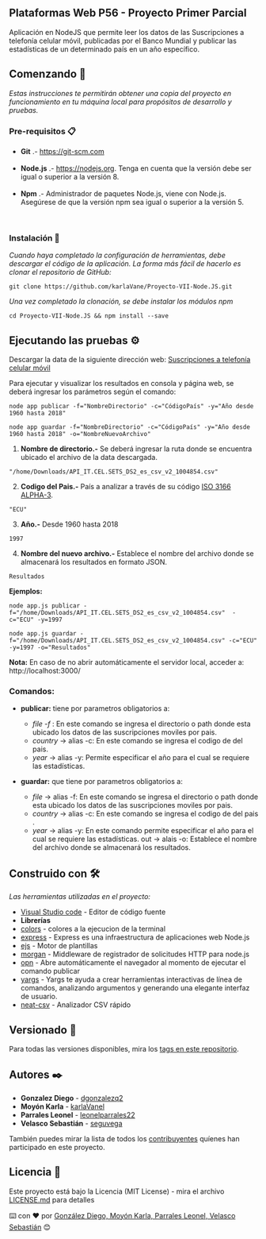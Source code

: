 ## Plataformas Web P56 - Proyecto Primer Parcial 

Aplicación en NodeJS que permite leer los datos de las
Suscripciones a telefonía celular móvil, publicadas por el Banco
Mundial y publicar las estadísticas de un determinado país en un
año específico.

## Comenzando 🚀

_Estas instrucciones te permitirán obtener una copia del proyecto en funcionamiento en tu máquina local para propósitos de desarrollo y pruebas._

### Pre-requisitos 📋

 * **Git** .- https://git-scm.com<br/><br/>
 * **Node.js** .- https://nodejs.org. Tenga en cuenta que la versión debe ser igual o superior a la versión 8.<br/><br/>
 * **Npm** .- Administrador de paquetes Node.js, viene con Node.js. Asegúrese de que la versión npm sea igual o superior a la versión 5.
<br/>
<!-- 
**Nota.-** Instalar la versión en linux 12.x
   ```
   sudo apt-get install curl
   curl -sLhttps://deb.nodesource.com/setup_12.x | sudo -E bash -
   sudo apt-get install nodejs
   ``` -->
   
 <!-- * **Windows**
 1. Instalar Visual Studio Code
    https://code.visualstudio.com/download
 2. Instalar node.js
    https://nodejs.org/es/
 3. Instalar la extensión del terminal en Visual Studio Code
    En Visual Studio Code, puede abrir una terminal integrada, inicialmente comenzando en la raíz de su espacio de trabajo. -->


### Instalación 🔧

_Cuando haya completado la configuración de herramientas, debe descargar el código de la aplicación. La forma más fácil de hacerlo es clonar el repositorio de GitHub:_

```
git clone https://github.com/karlaVane/Proyecto-VII-Node.JS.git
```

_Una vez completado la clonación, se debe instalar los módulos npm_

```
cd Proyecto-VII-Node.JS && npm install --save
```

## Ejecutando las pruebas ⚙️

Descargar la data de la siguiente dirección web: [Suscripciones a telefonía celular móvil](http://api.worldbank.org/v2/es/indicator/IT.CEL.SETS?downloadformat=csv)


Para ejecutar y visualizar los resultados en consola y página web, se deberá ingresar los parámetros según el comando:
```
node app publicar -f="NombreDirectorio" -c="CódigoPaís" -y="Año desde 1960 hasta 2018"
```
```
node app guardar -f="NombreDirectorio" -c="CódigoPaís" -y="Año desde 1960 hasta 2018" -o="NombreNuevoArchivo"
```

1. **Nombre de directorio.-** Se deberá ingresar la ruta donde se encuentra ubicado el archivo de la data descargada.

```
"/home/Downloads/API_IT.CEL.SETS_DS2_es_csv_v2_1004854.csv" 
```

2. **Codigo del Pais.-** País a analizar a través de su código [ISO 3166 ALPHA-3](https://laendercode.net/es/3-letter-list.html).

```
"ECU" 
```
3. **Año.-** Desde 1960 hasta 2018
```
1997 
```

4. **Nombre del nuevo archivo.-** Establece el nombre del archivo donde se almacenará
los resultados en formato JSON.
```
Resultados
```

**Ejemplos:**
```
node app.js publicar -f="/home/Downloads/API_IT.CEL.SETS_DS2_es_csv_v2_1004854.csv"  -c="ECU" -y=1997
```
```
node app.js guardar -f="/home/Downloads/API_IT.CEL.SETS_DS2_es_csv_v2_1004854.csv" -c="ECU" -y=1997 -o="Resultados"
```
**Nota:** En caso de no abrir automáticamente el servidor local, acceder a: http://localhost:3000/
### Comandos:
* **publicar:** tiene por parametros obligatorios a:
   * _file  -f_ : En este comando se ingresa el directorio o path donde esta ubicado los datos de las suscripciones moviles por pais.
   * _country_ -> alias -c: En este comando se ingresa el codigo de del pais.
   * _year_ -> alias -y: Permite especificar el año para el cual se requiere las estadísticas.

* **guardar:** que tiene por parametros obligatorios a:
   * _file_ -> alias -f: En este comando se ingresa el directorio o path donde esta ubicado los datos de las suscripciones moviles por pais.
   * _country_ -> alias -c: En este comando se ingresa el codigo de del pais .
   * _year_ -> alias -y: En este comando permite especificar el año para el cual se requiere las estadísticas.
   out -> alais -o: Establece el nombre del archivo donde se almacenará los resultados.

## Construido con 🛠️

_Las herramientas utilizadas en el proyecto:_

* [Visual Studio code](https://code.visualstudio.com/) - Editor de código fuente
* **Librerías** 
* [colors](https://www.npmjs.com/package/colors) - colores a la ejecucion de la terminal
* [express](https://expressjs.com/es/) - Express es una infraestructura de aplicaciones web Node.js
* [ejs](https://ejs.co/) - Motor de plantillas
* [morgan](https://www.npmjs.com/package/morgan) - Middleware de registrador de solicitudes HTTP para node.js
* [opn](https://www.npmjs.com/package/open) - Abre automáticamente el navegador al momento de ejecutar el comando publicar
* [yargs](https://www.npmjs.com/package/yargs) - Yargs te ayuda a crear herramientas interactivas de línea de comandos, analizando argumentos y generando una elegante interfaz de usuario.
* [neat-csv](https://www.npmjs.com/package/neat-csv) - Analizador CSV rápido

## Versionado 📌

Para todas las versiones disponibles, mira los [tags en este repositorio](https://github.com/karlaVane/Proyecto-VII-Node.JS/tags).

## Autores ✒️

* **Gonzalez Diego** - [dgonzalezq2](https://github.com/dgonzalezq2)
* **Moyón Karla** - [karlaVanel](https://github.com/karlaVane/)
* **Parrales Leonel** - [leonelparrales22](https://github.com/leonelparrales22)
* **Velasco Sebastián** - [seguvega](https://github.com/seguvega)

También puedes mirar la lista de todos los [contribuyentes](https://github.com/karlaVane/Proyecto-VII-Node.JS/graphs/contributors) quíenes han participado en este proyecto. 

## Licencia 📄

Este proyecto está bajo la Licencia (MIT License) - mira el archivo [LICENSE.md](LICENSE.md) para detalles

⌨️ con ❤️ por [González Diego, Moyón Karla, Parrales Leonel, Velasco Sebastián](https://github.com/karlaVane/Proyecto-VII-Node.JS) 😊
